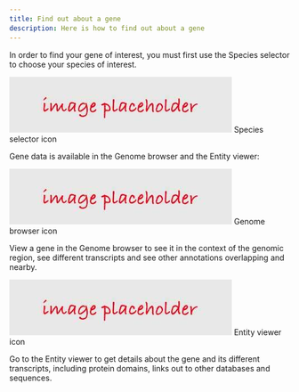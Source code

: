 ```yaml
---
title: Find out about a gene
description: Here is how to find out about a gene
---
```


In order to find your gene of interest, you must first use the Species selector to choose your species of interest.

![](../../placeholder.jpg)
Species selector icon

Gene data is available in the Genome browser and the Entity viewer:

![](../../placeholder.jpg)
Genome browser icon

View a gene in the Genome browser to see it in the context of the genomic region, see different transcripts and see other annotations overlapping and nearby.

![](../../placeholder.jpg)
Entity viewer icon

Go to the Entity viewer to get details about the gene and its different transcripts, including protein domains, links out to other databases and sequences.
